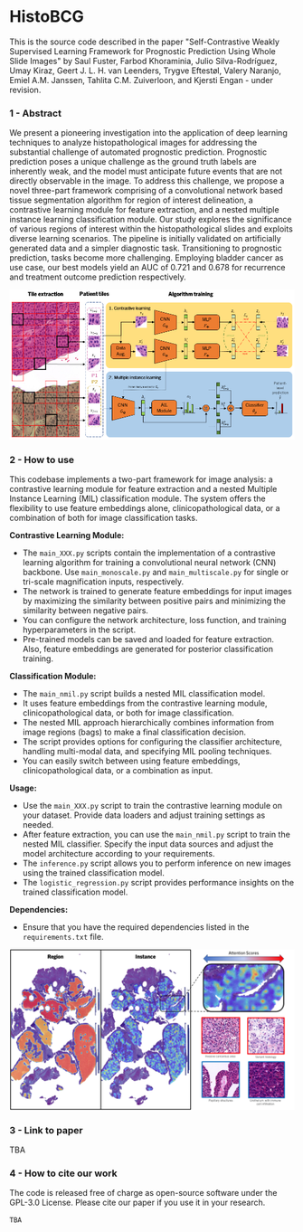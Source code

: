# HistoBCG

This is the source code described in the paper "Self-Contrastive Weakly Supervised Learning Framework for Prognostic Prediction Using Whole Slide Images" by Saul Fuster, Farbod Khoraminia, Julio Silva-Rodríguez, Umay Kiraz, Geert J. L. H. van Leenders, Trygve Eftestøl, Valery Naranjo, Emiel A.M. Janssen, Tahlita C.M. Zuiverloon, and Kjersti Engan  - under revision.

### 1 - Abstract
We present a pioneering investigation into the application of deep learning techniques to analyze histopathological images for addressing the substantial challenge of automated prognostic prediction. Prognostic prediction poses a unique challenge as the ground truth labels are inherently weak, and the model must anticipate future events that are not directly observable in the image. To address this challenge, we propose a novel three-part framework comprising of a convolutional network based tissue segmentation algorithm for region of interest delineation, a contrastive learning module for feature extraction, and a nested multiple instance learning classification module. Our study explores the significance of various regions of interest within the histopathological slides and exploits diverse learning scenarios. The pipeline is initially validated on artificially generated data and a simpler diagnostic task. Transitioning to prognostic prediction, tasks become more challenging. Employing bladder cancer as use case, our best models yield an AUC of 0.721 and 0.678 for recurrence and treatment outcome prediction respectively.

<p align="center">
    <img src="images/pipeline overview.png">
</p>

### 2 - How to use

This codebase implements a two-part framework for image analysis: a contrastive learning module for feature extraction and a nested Multiple Instance Learning (MIL) classification module. The system offers the flexibility to use feature embeddings alone, clinicopathological data, or a combination of both for image classification tasks.

**Contrastive Learning Module:**
- The `main_XXX.py` scripts contain the implementation of a contrastive learning algorithm for training a convolutional neural network (CNN) backbone. Use `main_monoscale.py` and `main_multiscale.py` for single or tri-scale magnification inputs, respectively.
- The network is trained to generate feature embeddings for input images by maximizing the similarity between positive pairs and minimizing the similarity between negative pairs.
- You can configure the network architecture, loss function, and training hyperparameters in the script.
- Pre-trained models can be saved and loaded for feature extraction. Also, feature embeddings are generated for posterior classification training.

**Classification Module:**
- The `main_nmil.py` script builds a nested MIL classification model.
- It uses feature embeddings from the contrastive learning module, clinicopathological data, or both for image classification.
- The nested MIL approach hierarchically combines information from image regions (bags) to make a final classification decision.
- The script provides options for configuring the classifier architecture, handling multi-modal data, and specifying MIL pooling techniques.
- You can easily switch between using feature embeddings, clinicopathological data, or a combination as input.

**Usage:**
- Use the `main_XXX.py` script to train the contrastive learning module on your dataset. Provide data loaders and adjust training settings as needed.
- After feature extraction, you can use the `main_nmil.py` script to train the nested MIL classifier. Specify the input data sources and adjust the model architecture according to your requirements.
- The `inference.py` script allows you to perform inference on new images using the trained classification model.
- The `logistic_regression.py` script provides performance insights on the trained classification model.

**Dependencies:**
- Ensure that you have the required dependencies listed in the `requirements.txt` file.

<p align="center">
    <img src="images/heatmap.png">
</p>

### 3 - Link to paper
TBA

### 4 - How to cite our work
The code is released free of charge as open-source software under the GPL-3.0 License. Please cite our paper if you use it in your research.
```
TBA
```
